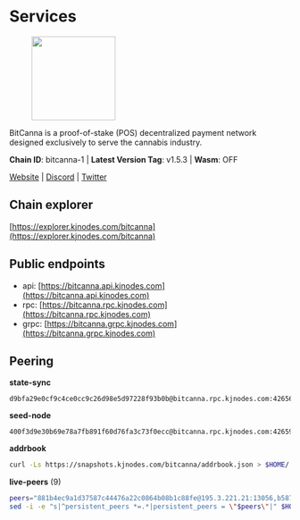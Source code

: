 # Services

<figure><img src="https://raw.githubusercontent.com/kj89/testnet_manuals/main/pingpub/logos/bitcanna.png" width="150" alt=""><figcaption></figcaption></figure>

BitCanna is a proof-of-stake (POS) decentralized payment network designed exclusively to serve the cannabis industry. 

**Chain ID**: bitcanna-1 | **Latest Version Tag**: v1.5.3 | **Wasm**: OFF

[Website](https://www.bitcanna.io) | [Discord](https://discord.gg/9AVrzaVQvs) | [Twitter](https://twitter.com/BitCannaGlobal)




## Chain explorer
[https://explorer.kjnodes.com/bitcanna](https://explorer.kjnodes.com/bitcanna)

## Public endpoints

* api: [https://bitcanna.api.kjnodes.com](https://bitcanna.api.kjnodes.com)
* rpc: [https://bitcanna.rpc.kjnodes.com](https://bitcanna.rpc.kjnodes.com)
* grpc: [https://bitcanna.grpc.kjnodes.com](https://bitcanna.grpc.kjnodes.com)

## Peering

**state-sync**

```text
d9bfa29e0cf9c4ce0cc9c26d98e5d97228f93b0b@bitcanna.rpc.kjnodes.com:42656
```

**seed-node**

```text
400f3d9e30b69e78a7fb891f60d76fa3c73f0ecc@bitcanna.rpc.kjnodes.com:42659
```

**addrbook**
```bash
curl -Ls https://snapshots.kjnodes.com/bitcanna/addrbook.json > $HOME/.bcna/config/addrbook.json
```

**live-peers** (9)
```bash
peers="881b4ec9a1d37587c44476a22c0864b08b1c88fe@195.3.221.21:13056,b587bf827b5f680c417601b536ffbd505c88bb07@193.70.45.106:13056,d3796f3f2a179afab1485a672ace3d909cd0eeed@185.137.122.214:26656,2af9f118d9be86892ef47193b6ab9e47046b9f44@74.207.231.41:26656,d9bfa29e0cf9c4ce0cc9c26d98e5d97228f93b0b@65.109.88.38:42656,97e4468ac589eac505a800411c635b14511a61bb@144.76.239.25:26656,1cb3c50f74b83d29868e11b7e3ead261426a009e@173.249.59.70:35656,88c6b1fa1c7fef98b4449b769eb2705476586664@65.109.92.241:21326,3635058fcdbe97e72d191faedfe4c6acab835877@107.181.235.66:16656"
sed -i -e "s|^persistent_peers *=.*|persistent_peers = \"$peers\"|" $HOME/.bcna/config/config.toml
```
